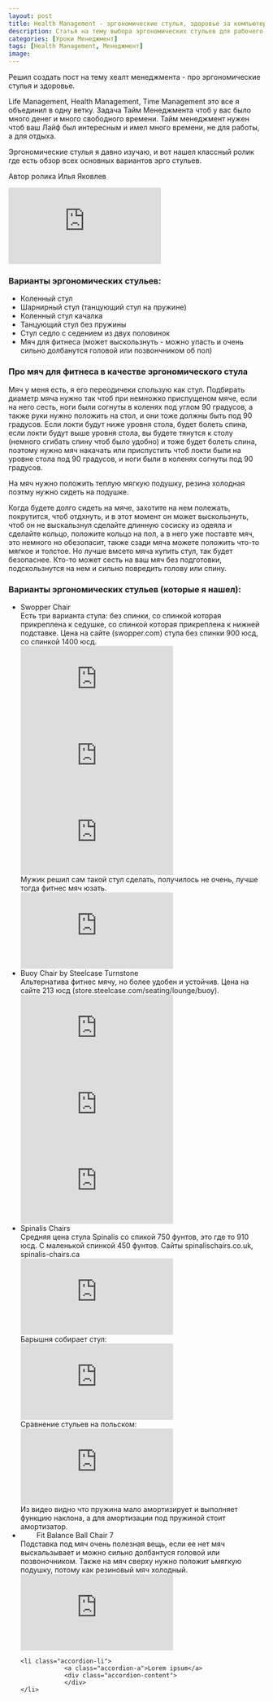 ```yaml
---
layout: post
title: Health Management - эргономические стулья, здоровье за компьютером
description: Статья на тему выбора эргономических стульев для рабочего места.
categories: [Уроки Менеджмент]
tags: [Health Management, Менеджмент]
image:
---
```

Решил создать пост на тему хеалт менеджмента - про эргономические стулья и здоровье.

Life Management, Health Management, Time Management это все я объединил в одну ветку. Задача Тайм Менеджмента чтоб у вас было много денег и много свободного времени. Тайм менеджмент нужен чтоб ваш Лайф был интересным и имел много времени, не для работы, а для отдыха.

Эргономические стулья я давно изучаю, и вот нашел классный ролик где есть обзор всех основных вариантов эрго стульев.

Автор ролика Илья Яковлев
<div class="yt-video-container-1">
    <iframe src="https://www.youtube.com/embed/lw61mDbemjw?rel=0" frameborder="0" allowfullscreen></iframe>
</div>

<h3>Варианты эргономических стульев:</h3>
<ul>
<li>Коленный стул</li>
<li>Шарнирный стул (танцующий стул на пружине)</li>
<li>Коленный стул качалка</li>
<li>Танцующий стул без пружины</li>
<li>Стул седло с седением из двух половинок</li>
<li>Мяч для фитнеса (может выскользнуть - можно упасть и очень сильно долбанутся головой или позвончником об пол)</li>
</ul>

<h3>Про мяч для фитнеса в качестве эргономического стула</h3>

Мяч у меня есть, я его переодичеки спользую как стул. Подбирать диаметр мяча нужно так чтоб при немножко приспущеном мяче, если на него сесть, ноги были согнуты в коленях под углом 90 градусов, а также руки нужно положить на стол, и они тоже должны быть под 90 градусов. Если локти будут ниже уровня стола, будет болеть спина, если локти будут выше уровня стола, вы будете тянутся к столу (немного сгибать спину чтоб было удобно) и тоже будет болеть спина, поэтому нужно мяч накачать или приспустить чтоб локти были на уровне стола под 90 градусов, и ноги были в коленях согнуты под 90 градусов. 

На мяч нужно положить теплую мягкую подушку, резина холодная поэтму нужно сидеть на подушке. 

Когда будете долго сидеть на мяче, захотите на нем полежать, покрутится, чтоб отдхнуть, и в этот момент он может выскользнуть, чтоб он не выскальзнул сделайте длинную сосиску из одеяла и сделайте кольцо, положите кольцо на пол, а в него уже поставте мяч, это немного но обезопасит, также сзади мяча можете положить что-то мягкое и толстое. Но лучше вмсето мяча купить стул, так будет безопаснее. Кто-то может сесть на ваш мяч без подготовки, подскользнутся на нем и сильно повредить голову или спину.


<h3>Варианты эргономических стульев (которые я нашел):</h3>

<ul class="accordion">
    <li class="accordion-li">
	  <a class="accordion-a">Swopper Chair</a>		
	  <div class="accordion-content">
	  Есть три варианта стула: без спинки, со спинкой которая прикреплена к седушке, со спинкой которая прикреплена к нижней подставке. Цена на сайте (swopper.com) стула без спинки 900 юсд, со спинкой 1400 юсд.
               <div class="yt-video-container-1">
                    <iframe src="https://www.youtube.com/embed/D0oovXobVX4?rel=0" frameborder="0" allowfullscreen></iframe>
	       </div>
               <div class="yt-video-container-1">
                    <iframe src="https://www.youtube.com/embed/K2BX_BNAaBk?rel=0" frameborder="0" allowfullscreen></iframe>
               </div>
               <div class="yt-video-container-1">
                    <iframe src="https://www.youtube.com/embed/dex-y66vTkQ?rel=0" frameborder="0" allowfullscreen></iframe>
               </div>
	       Мужик решил сам такой стул сделать, получилось не очень, лучше тогда фитнес мяч юзать.
	       <div class="yt-video-container-1">
                    <iframe src="https://www.youtube.com/embed/NdXMQGySqRw?rel=0" frameborder="0" allowfullscreen></iframe>
               </div>  
          </div>
    </li>
    <li class="accordion-li">
	  <a class="accordion-a">Buoy Chair by Steelcase Turnstone</a>		
	  <div class="accordion-content">
	        Альтернатива фитнес мячу, но более удобен и устойчив. Цена на сайте 213 юсд (store.steelcase.com/seating/lounge/buoy).
                <div class="yt-video-container-1">
                   <iframe src="https://www.youtube.com/embed/RlL62A9lkRo?rel=0" frameborder="0" allowfullscreen></iframe>
                </div>
                <div class="yt-video-container-1">
                   <iframe src="https://www.youtube.com/embed/3yVlV8jXTlE?rel=0" frameborder="0" allowfullscreen></iframe>
                </div>
                <div class="yt-video-container-1">
                   <iframe src="https://www.youtube.com/embed/fAHupa0lOD0?rel=0" frameborder="0" allowfullscreen></iframe>
                </div>  
          </div>
    </li>
    <li class="accordion-li">
	 <a class="accordion-a">Spinalis Chairs</a>		
	 <div class="accordion-content">
	        Средняя цена стула Spinalis со спикой 750 фунтов, это где то 910 юсд. С маленькой спинкой 450 фунтов. Сайты spinalischairs.co.uk, spinalis-chairs.ca
		<div class="yt-video-container-1">
                   <iframe src="https://www.youtube.com/embed/6s8m0rPtB5I?rel=0" frameborder="0" allowfullscreen></iframe>
                </div>
		Барышня собирает стул:
                <div class="yt-video-container-1">
                   <iframe src="https://www.youtube.com/embed/3zOpnD_7Z1U?rel=0" frameborder="0" allowfullscreen></iframe>
                </div>
		Сравнение стульев на польском:
                <div class="yt-video-container-1">
                   <iframe src="https://www.youtube.com/embed/OKzTr2F9K10?rel=0" frameborder="0" allowfullscreen></iframe>
                </div>
		Из видео видно что пружина мало амортизирует и выполняет функцию наклона, а для амортизации под пружиной стоит амортизатор.        
        </div>
    </li>
    <li class="accordion-li">
         <a class="accordion-a">Fit Balance Ball Chair 7</a>
         <div class="accordion-content">
		Подставка под мяч очень полезная вещь, если ее нет мяч выскальзывает и можно сильно долбантуся головой или позвоночником. Также на мяч сверху нужно положит ьмягкую подушку, потому как резиновый мяч холодный. 
		<div class="yt-video-container-1">
                   <iframe src="https://www.youtube.com/embed/Q2DrHcsseVQ?rel=0" frameborder="0" allowfullscreen></iframe>
                </div>
         </div>
    </li>
    

    <li class="accordion-li">
                <a class="accordion-a">Lorem ipsum</a>
                <div class="accordion-content">        
                </div>
    </li>
  
  </ul> <!-- / accordion -->
    
    
